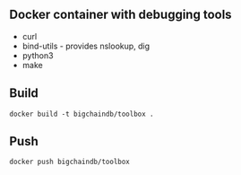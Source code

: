 <!---
Rubilink-Blockchain © 2023 Interplanetary Database Association e.V.,
Rubilink-Blockchain and IPDB software contributors.
SPDX-License-Identifier: (Apache-2.0 AND CC-BY-4.0)
Code is Apache-2.0 and docs are CC-BY-4.0
--->

## Docker container with debugging tools

*  curl
*  bind-utils - provides nslookup, dig
*  python3
*  make

## Build

`docker build -t bigchaindb/toolbox .`

## Push

`docker push bigchaindb/toolbox`
